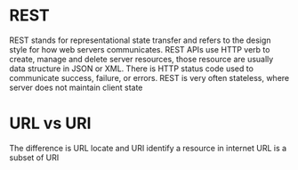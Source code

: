 # REST
REST stands for representational state transfer and refers to the
design style for how web servers communicates. REST APIs use HTTP
verb to create, manage and delete server resources, those
resource are usually data structure in JSON or XML. There is HTTP
status code used to communicate success, failure, or errors. REST is very
often stateless, where server does not maintain client state

# URL vs URI
The difference is URL locate and URI identify a resource in internet
URL is a subset of URI